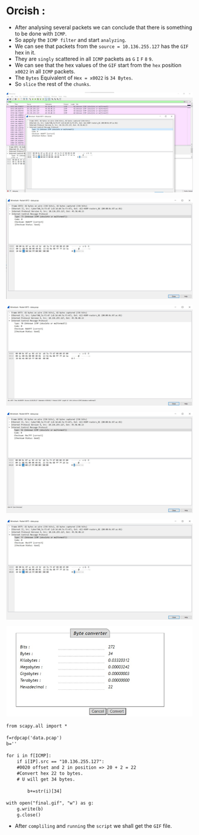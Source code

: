 # Orcish :

- After analysing several packets we can conclude that there is something to be done with `ICMP`.
- So apply the `ICMP filter` and start `analyzing`.
- We can see that packets from the `source = 10.136.255.127` has the `GIF` hex in it.
- They are `singly` scattered in all `ICMP` packets as `G` `I` `F` `8` `9`.
- We can see that the hex values of the `GIF` start from the `hex` position `x0022` in all `ICMP` packets.
- The `Bytes` Equivalent of `Hex = x0022` is `34 Bytes`.
- So `slice` the rest of the `chunks`.

![Bi0s](https://github.com/a3X3k/Training/blob/main/Forensics/Network/Assets/15.jpeg?raw=true)

![Bi0s](https://github.com/a3X3k/Training/blob/main/Forensics/Network/Assets/16.jpeg?raw=true)

![Bi0s](https://github.com/a3X3k/Training/blob/main/Forensics/Network/Assets/17.jpeg?raw=true)

![Bi0s](https://github.com/a3X3k/Training/blob/main/Forensics/Network/Assets/18.jpeg?raw=true)

![Bi0s](https://github.com/a3X3k/Training/blob/main/Forensics/Network/Assets/19.jpeg?raw=true)

![Bi0s](https://github.com/a3X3k/Training/blob/main/Forensics/Network/Assets/20.jpeg?raw=true)

```
from scapy.all import *

f=rdpcap('data.pcap')
b=''

for i in f[ICMP]:
    if i[IP].src == "10.136.255.127":
	#0020 offset and 2 in position => 20 + 2 = 22
	#Convert hex 22 to bytes.
	# U will get 34 bytes.

        b+=str(i)[34] 

with open("final.gif", "w") as g:
    g.write(b)
    g.close()
```

- After `compliling` and `running` the `script` we shall get the `GIF` file.
